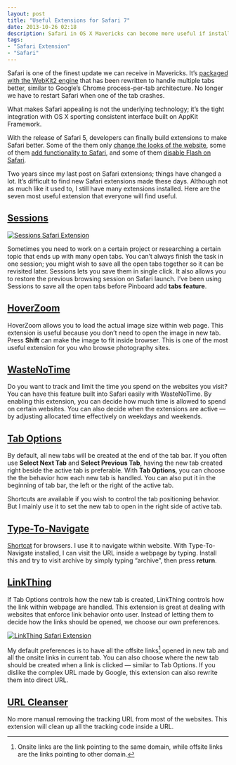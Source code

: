 ```yaml
---
layout: post
title: "Useful Extensions for Safari 7"
date: 2013-10-26 02:18
description: Safari in OS X Mavericks can become more useful if installed with these carefully chosen extensions.
tags:
- "Safari Extension"
- "Safari"
---
```


Safari is one of the finest update we can receive in Mavericks. It’s [packaged with the WebKit2 engine][A31] that has been rewritten to handle multiple tabs better, similar to Google’s Chrome process-per-tab architecture. No longer we have to restart Safari when one of the tab crashes.

[A31]: http://arstechnica.com/apple/2013/10/os-x-10-9/4/#safari "OS X Mavericks: Safari"

<!--more-->

What makes Safari appealing is not the underlying technology; it’s the tight integration with OS X sporting consistent interface built on AppKit Framework.

With the release of Safari 5, developers can finally build extensions to make Safari better. Some of the them only [change the looks of the website][1], some of them [add functionality to Safari][2], and some of them [disable Flash on Safari][3].

[1]: http://sayzlim.net/best-of-beautiful-safari-extensions "Best of Beautiful Safari Extensions | Sayz Lim"
[2]: http://sayzlim.net/the-primrose-of-safari-5-extensions "The Primrose of Safari 5 Extensions | Sayz Lim"
[3]: http://sayzlim.net/three-extensions-one-browser-killed-flash "Three Extensions, One Browser, Killed Flash | Sayz Lim"

Two years since my last post on Safari extensions; things have changed a lot. It’s difficult to find new Safari extensions  made these days. Although not as much like it used to, I still have many extensions installed. Here are the seven most useful extension that everyone will find useful.

## [Sessions](http://safariextensions.tumblr.com/post/723682715 "Safari Extensions — Sessions by David Yoo")

[ ![Sessions Safari Extension][img1] ](http://images.sayzlim.net/2013/10/safari_extension_sessions.jpg "Sessions Safari Extension")

[img1]: http://images.sayzlim.net/2013/10/safari_extension_sessions.jpg "Sessions Safari Extension"

Sometimes you need to work on a certain project or researching a certain topic that ends up with many open tabs. You can’t always finish the task in one session; you might wish to save all the open tabs together so it can be revisited later. Sessions lets you save them in single click. It also allows you to restore the previous browsing session on Safari launch. I’ve been using Sessions to save all the open tabs before Pinboard add **tabs feature**.

## [HoverZoom](http://sidetree.com/extensions.html "Side Tree Software - Safari 5 Extensions")
HoverZoom allows you to load the actual image size within web page. This extension is useful because you don’t need to open the image in new tab. Press **Shift** can make the image to fit inside browser. This is one of the most useful extension for you who browse photography sites.

## [WasteNoTime](http://www.bumblebeesystems.com/ "WasteNoTime")
Do you want to track and limit the time you spend on the websites you visit? You can have this feature built into Safari easily with WasteNoTime. By enabling this extension, you can decide how much time is allowed to spend on certain websites. You can also decide when the extensions are active — by adjusting allocated time effectively on weekdays and weekends.

## [Tab Options](http://canisbos.com/taboptions "Tab Options - Canisbos Safari Extensions")
By default, all new tabs will be created at the end of the tab bar. If you often use **Select Next Tab** and **Select Previous Tab**, having the new tab created right beside the active tab is preferable. With **Tab Options**, you can choose the the behavior how each new tab is handled. You can also put it in the beginning of tab bar, the left or the right of the active tab.

Shortcuts are available if you wish to control the tab positioning behavior. But I mainly use it to set the new tab to open in the right side of active tab.

## [Type-To-Navigate](http://dbergey.github.io/ "Safari Extensions by Daniel Bergey")
[Shortcat][5] for browsers. I use it to navigate within website. With Type-To-Navigate installed, I can visit the URL inside a webpage by typing. Install this and try to visit archive by simply typing “archive”, then press **return**.

[5]: http://shortcatapp.com/ "Shortcat - Keyboard productivity app for Mac OS X"

## [LinkThing](http://canisbos.com/linkthing "LinkThing - Canisbos Safari Extensions")
If Tab Options controls how the new tab is created, LinkThing controls how the link within webpage are handled. This extension is great at dealing with websites that enforce link behavior onto user. Instead of letting them to decide how the links should be opened, we choose our own preferences.

[ ![LinkThing Safari Extension][img2] ](http://images.sayzlim.net/2013/10/safari_extension_linkthing.jpg "LinkThing Safari Extension")

[img2]: http://images.sayzlim.net/2013/10/safari_extension_linkthing.jpg "LinkThing Safari Extension"

My default preferences is to have all the offsite links[^1] opened in new tab and all the onsite links in current tab. You can also choose where the new tab should be created when a link is clicked — similar to Tab Options. If you dislike the complex URL made by Google, this extension can also rewrite them into direct URL.

## [URL Cleanser](https://github.com/akirk/url_cleanser "akirk/url_cleanser · GitHub")
No more manual removing the tracking URL from most of the websites. This extension will clean up all the tracking code inside a URL.

[^1]: Onsite links are the link pointing to the same domain, while offsite links are the links pointing to other domain.
